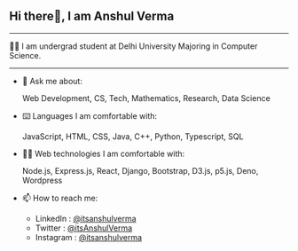 ## Hi there👋, I am Anshul Verma

---

👨‍🎓 I am undergrad student at Delhi University 
   Majoring in Computer Science.

---

- 📢 Ask me about:

  Web Development, CS, Tech, Mathematics, Research, Data Science


- ⌨️ Languages I am comfortable with:

  JavaScript, HTML, CSS, Java, C++, Python, Typescript, SQL


- 👨‍💻 Web technologies I am comfortable with:

  Node.js, Express.js, React, Django, Bootstrap, D3.js, p5.js, Deno, Wordpress

- 📫 How to reach me: 

  - LinkedIn : [@itsanshulverma](https://www.linkedin.com/in/itsanshulverma)
  - Twitter : [@itsAnshulVerma](https://twitter.com/itsAnshulVerma)
  - Instagram : [@itsanshulverma](https://instagram.com/itsanshulverma)
